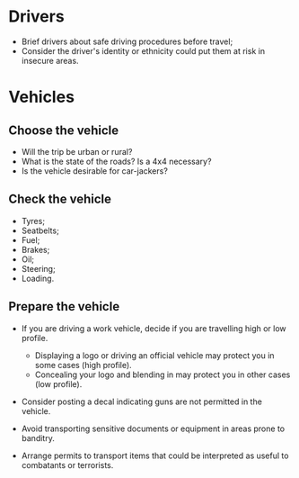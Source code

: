 [Title]: # (Drivers and vehicles)
[Order]: # (3)

# Drivers

*   Brief drivers about safe driving procedures before travel;
*   Consider the driver's identity or ethnicity could put them at risk in insecure areas. 

# Vehicles

## Choose the vehicle

*   Will the trip be urban or rural? 
*	What is the state of the roads? Is a 4x4 necessary?
*   Is the vehicle desirable for car-jackers?

## Check the vehicle

*   Tyres;
*   Seatbelts;
*   Fuel;
*   Brakes;
*   Oil;
*   Steering;
*   Loading.

## Prepare the vehicle

*   If you are driving a work vehicle, decide if you are travelling high or low profile.

	* 	Displaying a logo or driving an official vehicle may protect you in some cases (high profile). 			
	* 	Concealing your logo and blending in may protect you in other cases (low profile). 

*   Consider posting a decal indicating guns are not permitted in the vehicle.

*   Avoid transporting sensitive documents or equipment in areas prone to banditry. 

*	Arrange permits to transport items that could be interpreted as useful to combatants or terrorists.
